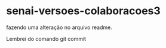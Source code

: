 # senai-versoes-colaboracoes3

fazendo uma alteração no arquivo readme.

Lembrei do comando git commit
